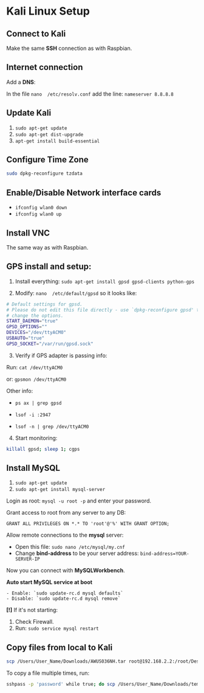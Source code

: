 # Kali Linux Setup

## Connect to Kali

Make the same **SSH** connection as with Raspbian.

## Internet connection

Add a **DNS**:

In the file `nano  /etc/resolv.conf` add the line: `nameserver 8.8.8.8`

## Update Kali

1. `sudo apt-get update`
2. `sudo apt-get dist-upgrade`
3. `apt-get install build-essential`

## Configure Time Zone

```bash
sudo dpkg-reconfigure tzdata
```

## Enable/Disable Network interface cards
- `ifconfig wlan0 down`
- `ifconfig wlan0 up`

## Install VNC
The same way as with Raspbian.

## GPS install and setup:
1. Install everything: `sudo apt-get install gpsd gpsd-clients python-gps`

2. Modify: `nano  /etc/default/gpsd` so it looks like: 

```bash
# Default settings for gpsd.
# Please do not edit this file directly - use `dpkg-reconfigure gpsd' to
# change the options.
START_DAEMON="true"
GPSD_OPTIONS=""
DEVICES="/dev/ttyACM0"
USBAUTO="true"
GPSD_SOCKET="/var/run/gpsd.sock"
```

3. Verify if GPS adapter is passing info:

  Run: `cat /dev/ttyACM0`

  or: `gpsmon /dev/ttyACM0`

Other info:

- `ps ax | grep gpsd`

- `lsof -i :2947`

- `lsof -n | grep /dev/ttyACM0`

4. Start monitoring:

```bash
killall gpsd; sleep 1; cgps
```

## Install MySQL

1. `sudo apt-get update`
2. `sudo apt-get install mysql-server`

Login as root: `mysql -u root -p` and enter your password.

Grant access to root from any server to any DB: 

  `GRANT ALL PRIVILEGES ON *.* TO 'root'@'%' WITH GRANT OPTION;`
  
Allow remote connections to the **mysql** server:
  - Open this file: `sudo nano /etc/mysql/my.cnf`
  - Change **bind-address** to be your server address: `bind-address=YOUR-SERVER-IP`

Now you can connect with **MySQLWorkbench**.

**Auto start MySQL service at boot**

	- Enable: `sudo update-rc.d mysql defaults`
	- Disable: `sudo update-rc.d mysql remove`

**[!]** If it's not starting:

1. Check Firewall.
2. Run: `sudo service mysql restart`


## Copy files from local to Kali

```bash
scp /Users/User_Name/Downloads/AWUS036NH.tar root@192.168.2.2:/root/Desktop
```

To copy a file multiple times, run:

```bash
sshpass -p 'password' while true; do scp /Users/User_Name/Downloads/tempToPi.py pi@192.168.2.2:/home/pi/Downloads/temp; sleep 5; done
```
